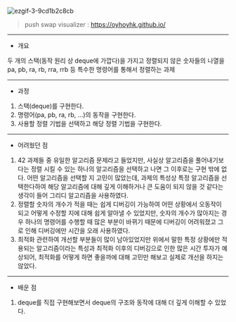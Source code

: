 ![ezgif-3-9cd1b2c8cb](https://github.com/Z1Park/42Seoul-Cursus/assets/82518170/93a6993e-4be0-4847-a22a-f93536fea495)

> push swap visualizer : https://oyhoyhk.github.io/

---
- 개요

두 개의 스택(동작 원리 상 deque에 가깝다)을 가지고 정렬되지 않은 숫자들의 나열을 pa, pb, ra, rb, rra, rrb 등 특수한 명령어를 통해서 정렬하는 과제

---
- 과정

1. 스택(deque)를 구현한다.
2. 명령어(pa, pb, ra, rb, ...)의 동작을 구현한다.
3. 사용할 정렬 기법을 선택하고 해당 정렬 기법을 구현한다.

---
- 어려웠던 점

1. 42 과제들 중 유일한 알고리즘 문제라고 들었지만, 사실상 알고리즘을 풀어내기보다는 정렬 시킬 수 있는 하나의 알고리즘을 선택하고 나면 그 이후로는 구현 밖에 없다. 어떤 알고리즘을 선택할 지 고민이 많았는데, 과제의 특성상 특정 알고리즘을 선택한다하여 해당 알고리즘에 대해 깊게 이해하거나 큰 도움이 되지 않을 것 같다는 생각이 들어 그리디 알고리즘을 사용하였다.
2. 정렬할 숫자의 개수가 적을 때는 쉽게 디버깅이 가능하여 어떤 상황에서 오동작이 되고 어떻게 수정할 지에 대해 쉽게 알아낼 수 있었지만, 숫자의 개수가 많아지는 경우 하나의 명령어를 수행할 때 많은 부분이 바뀌기 때문에 디버깅이 어려워졌고 그로 인해 디버깅에만 시간을 오래 사용하였다.
3. 최적화 관련하여 개선할 부분들이 많이 남아있었지만 위에서 말한 특정 상황에만 적용되는 알고리즘이라는 특성과 최적화 이후의 디버깅으로 인한 많은 시간 투자가 예상되어, 최적화를 어떻게 하면 좋을까에 대해 고민만 해보고 실제로 개선을 하지는 않았다.

---
- 배운 점

1. deque를 직접 구현해보면서 deque의 구조와 동작에 대해 더 깊게 이해할 수 있었다.
